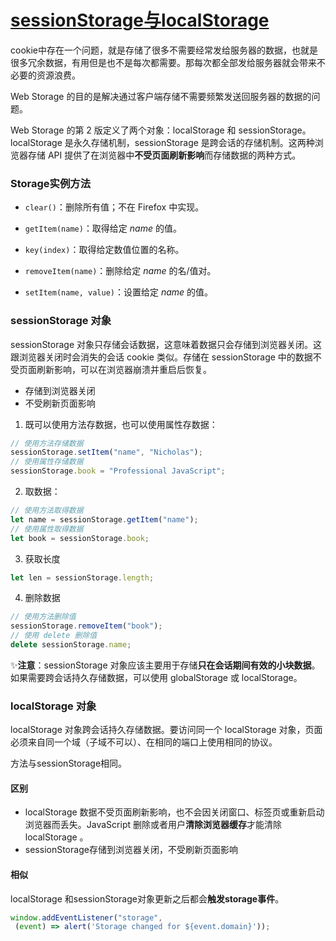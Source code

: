 # [sessionStorage与localStorage](https://github.com/Twlig/issuesBlog/issues/24)

cookie中存在一个问题，就是存储了很多不需要经常发给服务器的数据，也就是很多冗余数据，有用但是也不是每次都需要。那每次都全部发给服务器就会带来不必要的资源浪费。

Web Storage 的目的是解决通过客户端存储不需要频繁发送回服务器的数据的问题。

Web Storage 的第 2 版定义了两个对象：localStorage 和 sessionStorage。localStorage 是永久存储机制，sessionStorage 是跨会话的存储机制。这两种浏览器存储 API 提供了在浏览器中**不受页面刷新影响**而存储数据的两种方式。

### **Storage实例方法**

- `clear()`：删除所有值；不在 Firefox 中实现。

- `getItem(name)`：取得给定 *name* 的值。

- `key(index)`：取得给定数值位置的名称。

- `removeItem(name)`：删除给定 *name* 的名/值对。

- `setItem(name, value)`：设置给定 *name* 的值。

### **sessionStorage 对象**

sessionStorage 对象只存储会话数据，这意味着数据只会存储到浏览器关闭。这跟浏览器关闭时会消失的会话 cookie 类似。存储在 sessionStorage 中的数据不受页面刷新影响，可以在浏览器崩溃并重启后恢复。

- 存储到浏览器关闭
- 不受刷新页面影响

1. 既可以使用方法存数据，也可以使用属性存数据：

```javascript
// 使用方法存储数据
sessionStorage.setItem("name", "Nicholas"); 
// 使用属性存储数据
sessionStorage.book = "Professional JavaScript";
```

2. 取数据：

```javascript
// 使用方法取得数据
let name = sessionStorage.getItem("name"); 
// 使用属性取得数据
let book = sessionStorage.book;
```

3. 获取长度

```javascript
let len = sessionStorage.length;
```

4. 删除数据

```javascript
// 使用方法删除值
sessionStorage.removeItem("book");
// 使用 delete 删除值
delete sessionStorage.name; 
```

✨**注意**：sessionStorage 对象应该主要用于存储**只在会话期间有效的小块数据**。如果需要跨会话持久存储数据，可以使用 globalStorage 或 localStorage。

### localStorage 对象

localStorage 对象跨会话持久存储数据。要访问同一个 localStorage 对象，页面必须来自同一个域（子域不可以）、在相同的端口上使用相同的协议。

方法与sessionStorage相同。

#### 区别

- localStorage 数据不受页面刷新影响，也不会因关闭窗口、标签页或重新启动浏览器而丢失。JavaScript 删除或者用户**清除浏览器缓存**才能清除localStorage 。
- sessionStorage存储到浏览器关闭，不受刷新页面影响

#### 相似

localStorage 和sessionStorage对象更新之后都会**触发storage事件**。

```javascript
window.addEventListener("storage", 
 (event) => alert('Storage changed for ${event.domain}'));
```